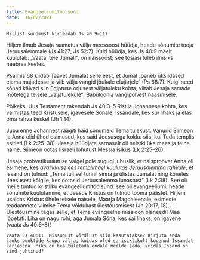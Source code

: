 ```yaml
---
title: Evangeeliumitöö sünd 
date:  16/02/2021  
---
```


`Millist sündmust kirjeldab Js 40:9–11?`

Hiljem ilmub Jesaja raamatus välja meessoost hüüdja, heade sõnumite tooja Jeruusalemmale (Js 41:27; Js 52:7). Kuid hüüdja, kes Js 40:9 mäelt kuulutab: „Vaata, teie Jumal!“, on naissoost; see tõsiasi tuleb ilmsiks heebrea keeles.

Psalmis 68 kiidab Taavet Jumalat selle eest, et Jumal „paneb üksildased elama majadesse ja viib välja vangid jõukale elujärjele“ (Ps 68:7). Kuigi need sõnad käivad siin Egiptuse orjusest väljatuleku kohta, viitab Jesaja samade mõtetega teisele „väljatulekule“; Babüloonia vangipõlvest naasmisele.

Põikeks, Uus Testament rakendab Js 40:3–5 Ristija Johannese kohta, kes valmistas teed Kristusele, igavesele Sõnale, Issandale, kes _sai_ lihaks ja elas oma rahva keskel (Jh 1:14).

Juba enne Johannest räägiti häid sõnumeid Tema tulekust. Vanurid Siimeon ja Anna olid ühed esimesed, kes said Jeesusega kokku siis, kui Teda templis esitleti (Lk 2:25–38). Jesaja hüüdjate sarnaselt oli neistki üks mees ja teine naine. Siimeon ootas Iisraeli lohutust Messia isikus (Lk 2:25–26).

Jesaja prohvetikuulutuse valgel pole sugugi juhuslik, et naisprohvet Anna oli esimene, kes _avalikkuse ees templimäel kuulutas Jeruusalemma rahvale_, et Issand on tulnud: „Tema tuli sel tunnil sinna ja ülistas Jumalat ning kõneles Jeesusest kõigile, kes ootasid Jeruusalemma lunastust“ (Lk 2:38). See oli meile tuntud kristliku evangeeliumitöö sünd: see oli evangeeliumi, heade sõnumite kuulutamine, et Jeesus Kristus on tulnud tooma päästet. Hiljem usaldas Kristus ühele teisele naisele, Maarja Magdaleenale, esimeste teadaannete viimise Tema võidukast ülestõusmisest (Jh 20:17, 18). Ülestõusmine tagas selle, et Tema evangeelne missioon planeedil Maa lõpetati. Liha on nagu rohi, aga Jumala Sõna, kes sai lihaks, on igavene (vaata Js 40:6–8)!

`Vaata Js 40:11. Missugust võrdlust siin kasutatakse? Kirjuta enda jaoks punktide kaupa välja, kuidas oled sa isiklikult kogenud Issandat karjasena. Miks on hea tuletada endale meelde seda, kuidas Issand on sind juhtinud?`
